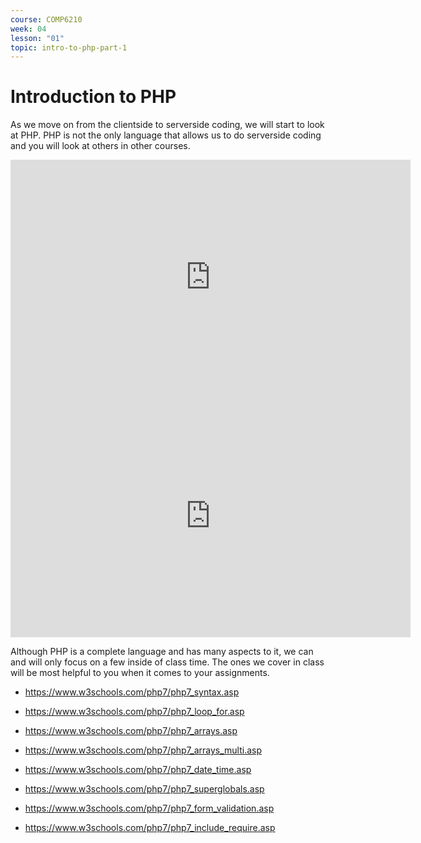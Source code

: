 ```yaml
---
course: COMP6210
week: 04
lesson: "01"
topic: intro-to-php-part-1
---
```


# Introduction to PHP

As we move on from the clientside to serverside coding, we will start to look at PHP. PHP is not the only language that allows us to do serverside coding and you will look at others in other courses.

<iframe src="https://docs.google.com/presentation/d/e/2PACX-1vQKM-QLCYYPxj-ReN-zyH_-HrncBq3A4BehM29Tr-wona-dNU9BTzWT3mYt9UVNXtX-CnDPi7LNrPoV/embed?start=false&amp;loop=false" frameborder="0" width="640" height="375" allowfullscreen="true" mozallowfullscreen="true" webkitallowfullscreen="true"></iframe>

<iframe src="https://docs.google.com/presentation/d/e/2PACX-1vTOf_hrzsSmNPs4-D4O_6LNOKFCLZ7EYXQCoZ2Lonno-f6il0ks1OAjFNhZuUvpL_JrzQ1jeCI2FJk7/embed?start=false&amp;loop=false" frameborder="0" width="640" height="389" allowfullscreen="true" mozallowfullscreen="true" webkitallowfullscreen="true"></iframe>

Although PHP is a complete language and has many aspects to it, we can and will only focus on a few inside of class time. The ones we cover in class will be most helpful to you when it comes to your assignments.

* https://www.w3schools.com/php7/php7_syntax.asp

* https://www.w3schools.com/php7/php7_loop_for.asp

* https://www.w3schools.com/php7/php7_arrays.asp

* https://www.w3schools.com/php7/php7_arrays_multi.asp

* https://www.w3schools.com/php7/php7_date_time.asp

* https://www.w3schools.com/php7/php7_superglobals.asp

* https://www.w3schools.com/php7/php7_form_validation.asp

* https://www.w3schools.com/php7/php7_include_require.asp

